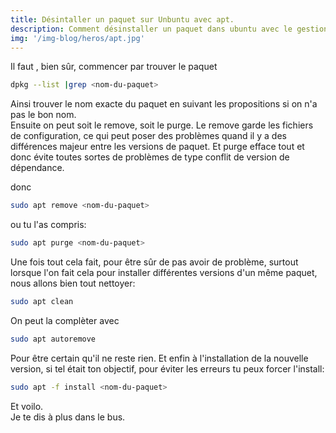```yaml
---
title: Désintaller un paquet sur Unbuntu avec apt.
description: Comment désinstaller un paquet dans ubuntu avec le gestionnaire apt. Ce qui implique de l'avoir installé avec, bien entendu.
img: '/img-blog/heros/apt.jpg'
---
```

   

Il faut , bien sûr, commencer par trouver le paquet   


```bash
dpkg --list |grep <nom-du-paquet>
```   

Ainsi trouver le nom exacte du paquet en suivant les propositions si on n'a pas le bon nom.   
Ensuite on peut soit le remove, soit le purge. Le remove garde les fichiers de configuration, ce qui peut poser des problèmes quand il y a des différences majeur entre les versions de paquet. Et purge efface tout et donc évite toutes sortes de problèmes de type conflit de version de dépendance.   
   
donc
```bash
sudo apt remove <nom-du-paquet>
```   
ou tu l'as compris:
```bash
sudo apt purge <nom-du-paquet>
```   
      
Une fois tout cela fait, pour être sûr de pas avoir de problème, surtout lorsque l'on fait cela pour installer différentes versions d'un même paquet, nous allons bien tout nettoyer:   
```bash
sudo apt clean
```   
   
On peut la complèter avec
```bash
sudo apt autoremove
```   
Pour être certain qu'il ne reste rien. Et enfin à l'installation de la nouvelle version, si tel était ton objectif, pour éviter les erreurs tu peux forcer l'install:
```bash
sudo apt -f install <nom-du-paquet>
```   
      
Et voilo.   
Je te dis à plus dans le bus.   
   



